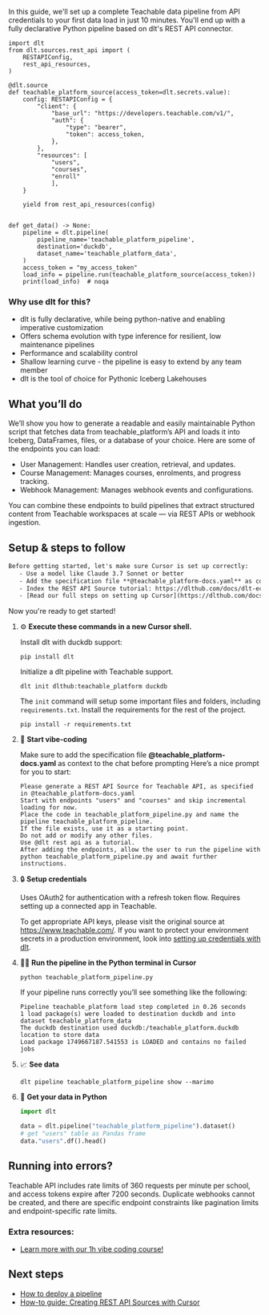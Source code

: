 In this guide, we'll set up a complete Teachable data pipeline from API credentials to your first data load in just 10 minutes. You'll end up with a fully declarative Python pipeline based on dlt's REST API connector.

```python-outcome
import dlt
from dlt.sources.rest_api import (
    RESTAPIConfig,
    rest_api_resources,
)

@dlt.source
def teachable_platform_source(access_token=dlt.secrets.value):
    config: RESTAPIConfig = {
        "client": {
            "base_url": "https://developers.teachable.com/v1/",
            "auth": {
                "type": "bearer",
                "token": access_token,
            },
        },
        "resources": [
            "users",
            "courses",
            "enroll"
            ],
    }

    yield from rest_api_resources(config)


def get_data() -> None:
    pipeline = dlt.pipeline(
        pipeline_name='teachable_platform_pipeline',
        destination='duckdb',
        dataset_name='teachable_platform_data', 
    )
    access_token = "my_access_token"
    load_info = pipeline.run(teachable_platform_source(access_token))
    print(load_info)  # noqa
```

### Why use dlt for this?

- dlt is fully declarative, while being python-native and enabling imperative customization
- Offers schema evolution with type inference for resilient, low maintenance pipelines
- Performance and scalability control
- Shallow learning curve - the pipeline is easy to extend by any team member
- dlt is the tool of choice for Pythonic Iceberg Lakehouses

## What you’ll do

We’ll show you how to generate a readable and easily maintainable Python script that fetches data from teachable_platform’s API and loads it into Iceberg, DataFrames, files, or a database of your choice. Here are some of the endpoints you can load:

- User Management: Handles user creation, retrieval, and updates.
- Course Management: Manages courses, enrolments, and progress tracking.
- Webhook Management: Manages webhook events and configurations.

You can combine these endpoints to build pipelines that extract structured content from Teachable workspaces at scale — via REST APIs or webhook ingestion.

## Setup & steps to follow

```default
Before getting started, let's make sure Cursor is set up correctly:
   - Use a model like Claude 3.7 Sonnet or better
   - Add the specification file **@teachable_platform-docs.yaml** as context
   - Index the REST API Source tutorial: https://dlthub.com/docs/dlt-ecosystem/verified-sources/rest_api/ and add it to context as **@dlt rest api**
   - [Read our full steps on setting up Cursor](https://dlthub.com/docs/dlt-ecosystem/llm-tooling/cursor-restapi#23-configuring-cursor-with-documentation)
```

Now you're ready to get started! 

1. ⚙️ **Execute these commands in a new Cursor shell.**
    
    Install dlt with duckdb support:
    ```shell
    pip install dlt
    ```

    Initialize a dlt pipeline with Teachable support.
    ```shell
    dlt init dlthub:teachable_platform duckdb
    ```

    The `init` command will setup some important files and folders, including `requirements.txt`. Install the requirements for the rest of the project.
    ```shell
    pip install -r requirements.txt
    ```
    
2. 🤠 **Start vibe-coding**
    
    Make sure to add the specification file **@teachable_platform-docs.yaml** as context to the chat before prompting
    Here’s a nice prompt for you to start: 
    
    ```prompt
    Please generate a REST API Source for Teachable API, as specified in @teachable_platform-docs.yaml 
    Start with endpoints "users" and "courses" and skip incremental loading for now. 
    Place the code in teachable_platform_pipeline.py and name the pipeline teachable_platform_pipeline. 
    If the file exists, use it as a starting point. 
    Do not add or modify any other files. 
    Use @dlt rest api as a tutorial. 
    After adding the endpoints, allow the user to run the pipeline with python teachable_platform_pipeline.py and await further instructions.
    ```

    
3. 🔒 **Setup credentials** 
    
    Uses OAuth2 for authentication with a refresh token flow. Requires setting up a connected app in Teachable.
    
    To get appropriate API keys, please visit the original source at https://www.teachable.com/.
    If you want to protect your environment secrets in a production environment, look into [setting up credentials with dlt](https://dlthub.com/docs/walkthroughs/add_credentials).
    
4. 🏃‍♀️ **Run the pipeline in the Python terminal in Cursor**
    
    ```shell
    python teachable_platform_pipeline.py
    ```
    
    If your pipeline runs correctly you’ll see something like the following:
    
    ```shell
    Pipeline teachable_platform load step completed in 0.26 seconds
    1 load package(s) were loaded to destination duckdb and into dataset teachable_platform_data
    The duckdb destination used duckdb:/teachable_platform.duckdb location to store data
    Load package 1749667187.541553 is LOADED and contains no failed jobs
    ```
    
5. 📈 **See data**
    
    ```shell
    dlt pipeline teachable_platform_pipeline show --marimo
    ```
    
6. 🐍 **Get your data in Python**
    
    ```python
    import dlt

   data = dlt.pipeline("teachable_platform_pipeline").dataset()
   # get "users" table as Pandas frame
   data."users".df().head()
    ```

## Running into errors?

Teachable API includes rate limits of 360 requests per minute per school, and access tokens expire after 7200 seconds. Duplicate webhooks cannot be created, and there are specific endpoint constraints like pagination limits and endpoint-specific rate limits.

### Extra resources:

- [Learn more with our 1h vibe coding course!](https://www.youtube.com/watch?v=GGid70rnJuM)

## Next steps

- [How to deploy a pipeline](https://dlthub.com/docs/walkthroughs/deploy-a-pipeline)
- [How-to guide: Creating REST API Sources with Cursor](https://dlthub.com/docs/dlt-ecosystem/llm-tooling/cursor-restapi)
